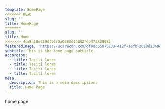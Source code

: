 ```yaml
---
template: HomePage
<<<<<<< HEAD
slug: ''
title: HomePage 
=======
slug: ''
title: Home
>>>>>>> 4cb8a50e339df5070a0283d14b92feb473820086
featuredImage: 'https://ucarecdn.com/df0dc650-6938-412f-aefb-2019d2349e13/'
subtitle: This is the home page subtitle.
accordion:
  - title: Taciti lorem
  - title: Taciti lorem
  - title: Taciti lorem
  - title: Taciti lorem
meta:
  description: This is a meta description.
  title: Home Page
---
```

home page
